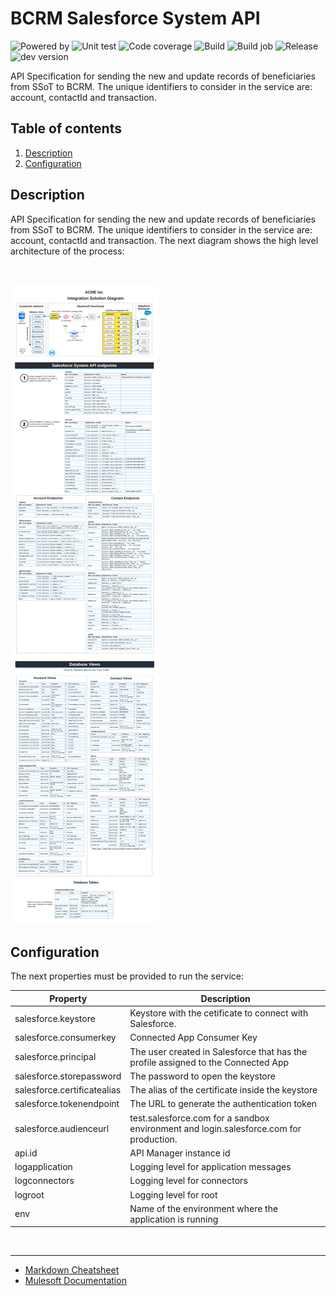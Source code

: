 # BCRM Salesforce System API
![Powered by](https://img.shields.io/badge/Powered%20by-Mulesoft-535597.svg)
  ![Unit test](https://gist.githubusercontent.com/jpontdia/2f22ca2ddf1ba473d6e2cff61cc2fba9/raw/bcrm-salesforce-sapi-fips-ut.svg)
  ![Code coverage](https://gist.githubusercontent.com/jpontdia/2f22ca2ddf1ba473d6e2cff61cc2fba9/raw/bcrm-salesforce-sapi-fips-cc.svg)
  ![Build](https://github.com/btfacrm/bcrm-salesforce-sapi-fips/actions/workflows/build.yml/badge.svg)
  ![Build job](https://gist.githubusercontent.com/jpontdia/2f22ca2ddf1ba473d6e2cff61cc2fba9/raw/bcrm-salesforce-sapi-fips-wf.svg)
  ![Release](https://gist.githubusercontent.com/jpontdia/2f22ca2ddf1ba473d6e2cff61cc2fba9/raw/bcrm-salesforce-sapi-fips-re.svg)
  ![dev version](https://gist.githubusercontent.com/jpontdia/2f22ca2ddf1ba473d6e2cff61cc2fba9/raw/bcrm-salesforce-sapi-fips-dev.svg)
<br>

API Specification for sending the new and update records of beneficiaries from SSoT to BCRM. The unique identifiers to consider in the service are: account, contactId and transaction.

## Table of contents
1. [Description](#description) 
1. [Configuration](#configuration)

## Description  
API Specification for sending the new and update records of beneficiaries from SSoT to BCRM. The unique identifiers to consider in the service are: account, contactId and transaction. The next diagram shows the high level architecture of the process:

<br>

![architecture](https://raw.githubusercontent.com/btfacrm/bcrm-salesforce-sapi/main/docs/architecture.png)
 
## Configuration

The next properties must be provided to run the service:

| Property                     | Description               |
| ---------------------------- | ------------------------- |
| salesforce.keystore          | Keystore with the cetificate to connect with Salesforce. |
| salesforce.consumerkey       | Connected App Consumer Key   |
| salesforce.principal         | The user created in Salesforce that has the profile assigned to the Connected App           |
| salesforce.storepassword     | The password to open the keystore |
| salesforce.certificatealias  | The alias of the certificate inside the keystore |
| salesforce.tokenendpoint     | The URL to generate the authentication token |
| salesforce.audienceurl       | test.salesforce.com for a sandbox environment and login.salesforce.com for production. |
| api.id                       | API Manager instance id |
| logapplication               | Logging level for application messages |
| logconnectors                | Logging level for connectors |
| logroot                      | Logging level for root |
| env                          | Name of the environment where the application is running |

<br>

---

- [Markdown Cheatsheet](https://github.com/adam-p/markdown-here/wiki/Markdown-Cheatsheet)
- [Mulesoft Documentation](https://docs.mulesoft.com/general/)